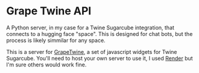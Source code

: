 # Grape Twine API

 A Python server, in my case for a Twine Sugarcube integration, that connects to a hugging face "space". This is designed for chat bots, but the process is likely simmilar for any space.
 
 This is a server for [GrapeTwine](https://github.com/BwendyGames/GrapeTwine), a set of javascript widgets for Twine Sugarcube. You'll need to host your own server to use it, I used [Render](https://render.com/) but I'm sure others would work fine. 
